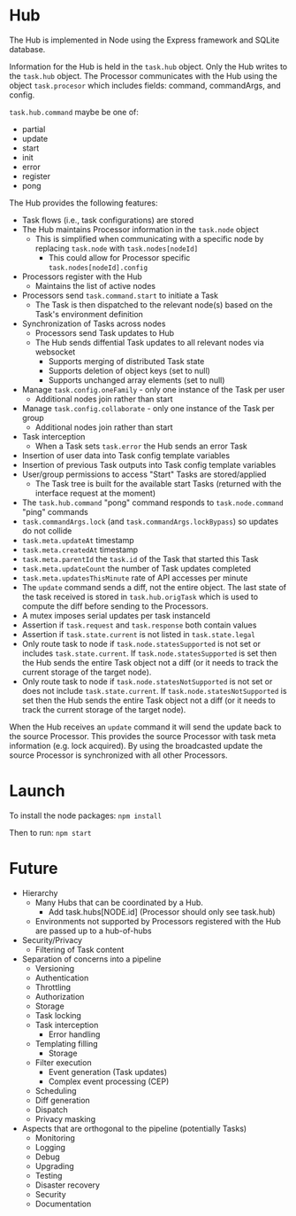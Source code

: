 # Hub

The Hub is implemented in Node using the Express framework and SQLite database. 

Information for the Hub is held in the `task.hub` object. Only the Hub writes to the `task.hub` object. The Processor communicates with the Hub using the object `task.procesor` which includes fields: command, commandArgs, and config. 

`task.hub.command` maybe be one of:
  * partial
  * update
  * start
  * init
  * error
  * register
  * pong

The Hub provides the following features:
* Task flows (i.e., task configurations) are stored
* The Hub maintains Processor information in the `task.node` object
  * This is simplified when communicating with a specific node by replacing `task.node` with `task.nodes[nodeId]`
    * This could allow for Processor specific `task.nodes[nodeId].config`
* Processors register with the Hub
  * Maintains the list of active nodes
* Processors send `task.command.start` to initiate a Task
  * The Task is then dispatched to the relevant node(s) based on the Task's environment definition
* Synchronization of Tasks across nodes
  * Processors send Task updates to Hub
  * The Hub sends diffential Task updates to all relevant nodes via websocket
    * Supports merging of distributed Task state
    * Supports deletion of object keys (set to null)
    * Supports unchanged array elements (set to null)
* Manage `task.config.oneFamily` - only one instance of the Task per user
  * Additional nodes join rather than start
* Manage `task.config.collaborate` - only one instance of the Task per group
  * Additional nodes join rather than start
* Task interception
  * When a Task sets `task.error` the Hub sends an error Task
* Insertion of user data into Task config template variables
* Insertion of previous Task outputs into Task config template variables
* User/group permissions to access "Start" Tasks are stored/applied
  * The Task tree is built for the available start Tasks (returned with the interface request at the moment)
* The `task.hub.command` "pong" command responds to `task.node.command` "ping" commands
* `task.commandArgs.lock` (and `task.commandArgs.lockBypass`) so updates do not collide
* `task.meta.updateAt` timestamp
* `task.meta.createdAt` timestamp
* `task.meta.parentId` the `task.id` of the Task that started this Task
* `task.meta.updateCount` the number of Task updates completed
* `task.meta.updatesThisMinute` rate of API accesses per minute
* The `update` command sends a diff, not the entire object. The last state of the task received is stored in `task.hub.origTask` which is used to compute the diff before sending to the Processors.
* A mutex imposes serial updates per task instanceId
* Assertion if `task.request` and `task.response` both contain values
* Assertion if `task.state.current` is not listed in `task.state.legal`
* Only route task to node if `task.node.statesSupported` is not set or includes `task.state.current`. If `task.node.statesSupported` is set then the Hub sends the entire Task object not a diff (or it needs to track the current storage of the target node).
* Only route task to node if `task.node.statesNotSupported` is not set or does not include `task.state.current`. If `task.node.statesNotSupported` is set then the Hub sends the entire Task object not a diff (or it needs to track the current storage of the target node).

When the Hub receives an `update` command it will send the update back to the source Processor. This provides the source Processor with task meta information (e.g. lock acquired). By using the broadcasted update the source Processor is synchronized with all other Processors.

# Launch

To install the node packages: `npm install` 

Then to run: `npm start`

# Future
* Hierarchy
  * Many Hubs that can be coordinated by a Hub.
    * Add task.hubs[NODE.id] (Processor should only see task.hub)
  * Environments not supported by Processors registered with the Hub are passed up to a hub-of-hubs
* Security/Privacy
  * Filtering of Task content
* Separation of concerns into a pipeline
  * Versioning
  * Authentication
  * Throttling
  * Authorization
  * Storage
  * Task locking
  * Task interception
    * Error handling
  * Templating filling
    * Storage
  * Filter execution
    * Event generation (Task updates)
    * Complex event processing (CEP)
  * Scheduling
  * Diff generation
  * Dispatch
  * Privacy masking
* Aspects that are orthogonal to the pipeline (potentially Tasks)
  * Monitoring
  * Logging
  * Debug
  * Upgrading
  * Testing
  * Disaster recovery
  * Security
  * Documentation



